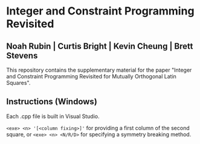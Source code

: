 # Integer and Constraint Programming Revisited
## Noah Rubin | Curtis Bright | Kevin Cheung | Brett Stevens
This repository contains the supplementary material for the paper "Integer and Constraint Programming Revisited for Mutually Orthogonal Latin Squares".

## Instructions (Windows)
Each .cpp file is built in Visual Studio.

`<exe> <n> '[<column fixing>]'` for providing a first column of the second square, or `<exe> <n> <N/R/D>` for specifying a symmetry breaking method.
